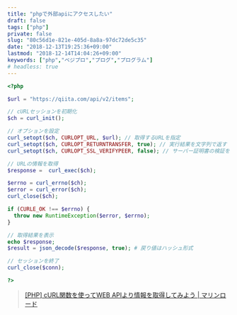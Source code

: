 ```yaml
---
title: "phpで外部apiにアクセスしたい"
draft: false
tags: ["php"]
private: false
slug: "80c56d1e-821e-405d-8a8a-97dc72de5c35"
date: "2018-12-13T19:25:36+09:00"
lastmod: "2018-12-14T14:04:26+09:00"
keywords: ["php","ベジプロ","プログ","プログラム"]
# headless: true
---
```


```php
<?php

$url = "https://qiita.com/api/v2/items";

// cURLセッションを初期化
$ch = curl_init();

// オプションを設定
curl_setopt($ch, CURLOPT_URL, $url); // 取得するURLを指定
curl_setopt($ch, CURLOPT_RETURNTRANSFER, true); // 実行結果を文字列で返す
curl_setopt($ch, CURLOPT_SSL_VERIFYPEER, false); // サーバー証明書の検証を行わない

// URLの情報を取得
$response =  curl_exec($ch);

$errno = curl_errno($ch);
$error = curl_error($ch);
curl_close($ch);

if (CURLE_OK !== $errno) {
  throw new RuntimeException($error, $errno);
}

// 取得結果を表示
echo $response;
$result = json_decode($response, true); # 戻り値はハッシュ形式

// セッションを終了
curl_close($conn);

?>
```

> [[PHP] cURL関数を使ってWEB APIより情報を取得してみよう | マリンロード](https://www.marineroad.com/staff-blog/18954.html)
